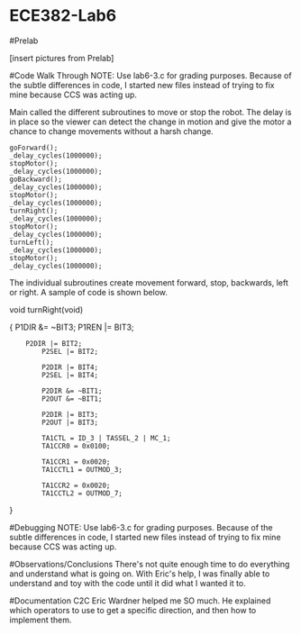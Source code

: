 ECE382-Lab6
===========

#Prelab

[insert pictures from Prelab]

#Code Walk Through
NOTE: Use lab6-3.c for grading purposes. Because of the subtle differences in code, I started new files instead of 
trying to fix mine because CCS was acting up. 

Main called the different subroutines to move or stop the robot. The delay is in place so the viewer can detect the change
in motion and give the motor a chance to change movements without a harsh change. 

    goForward();
    _delay_cycles(1000000);
    stopMotor();
    _delay_cycles(1000000);
    goBackward();
    _delay_cycles(1000000);
    stopMotor();
    _delay_cycles(1000000);
    turnRight();
    _delay_cycles(1000000);
    stopMotor();
    _delay_cycles(1000000);
    turnLeft();
    _delay_cycles(1000000);
    stopMotor();
    _delay_cycles(1000000);

The individual subroutines create movement forward, stop, backwards, left or right. A sample of code is shown below. 

void turnRight(void)

{
		P1DIR &= ~BIT3;
		P1REN |= BIT3;

		P2DIR |= BIT2;							
		    P2SEL |= BIT2;							

		    P2DIR |= BIT4;							
		    P2SEL |= BIT4;							

		    P2DIR &= ~BIT1;							
		    P2OUT &= ~BIT1;							

		    P2DIR |= BIT3;							
		    P2OUT |= BIT3;							

		    TA1CTL = ID_3 | TASSEL_2 | MC_1;		
		    TA1CCR0 = 0x0100;						

		    TA1CCR1 = 0x0020;
		    TA1CCTL1 = OUTMOD_3;					

		    TA1CCR2 = 0x0020;
		    TA1CCTL2 = OUTMOD_7;					
}

#Debugging
NOTE: Use lab6-3.c for grading purposes. Because of the subtle differences in code, I started new files instead of 
trying to fix mine because CCS was acting up. 

#Observations/Conclusions
There's not quite enough time to do everything and understand what is going on. With Eric's help, I was finally able to
understand and toy with the code until it did what I wanted it to. 

#Documentation
C2C Eric Wardner helped me SO much. He explained which operators to use 
to get a specific direction, and then how to implement them. 
